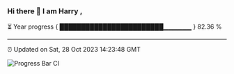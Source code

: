 ### Hi there 👋 I am Harry , 

⏳ Year progress { ████████████████████████▁▁▁▁▁▁ } 82.36 %

---

⏰ Updated on Sat, 28 Oct 2023 14:23:48 GMT

![Progress Bar CI](https://github.com/duykhang68/duykhang68/workflows/Progress%20Bar%20CI/badge.svg)
